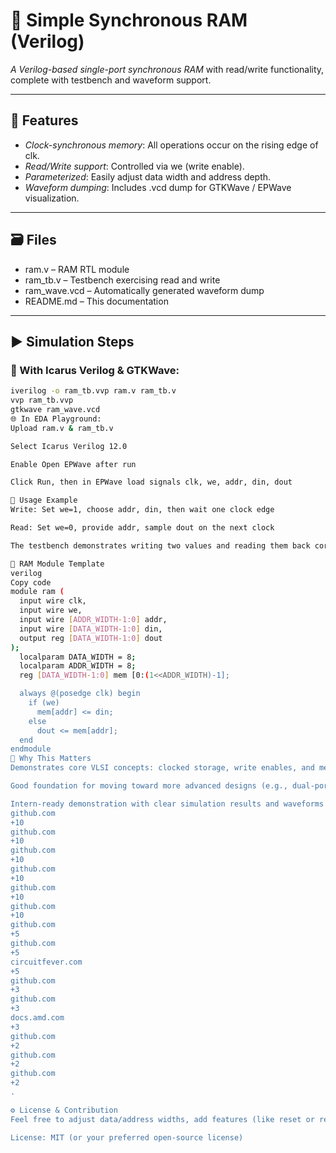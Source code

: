 # 💾 Simple Synchronous RAM (Verilog)

*A Verilog-based single-port synchronous RAM* with read/write functionality, complete with testbench and waveform support.

---

## 🧩 Features
- *Clock-synchronous memory*: All operations occur on the rising edge of clk.
- *Read/Write support*: Controlled via we (write enable).
- *Parameterized*: Easily adjust data width and address depth.
- *Waveform dumping*: Includes .vcd dump for GTKWave / EPWave visualization.

---

## 🗃 Files
- ram.v – RAM RTL module  
- ram_tb.v – Testbench exercising read and write  
- ram_wave.vcd – Automatically generated waveform dump  
- README.md – This documentation

---

## ▶ Simulation Steps

### 📌 With Icarus Verilog & GTKWave:
```bash
iverilog -o ram_tb.vvp ram.v ram_tb.v
vvp ram_tb.vvp
gtkwave ram_wave.vcd
🌐 In EDA Playground:
Upload ram.v & ram_tb.v

Select Icarus Verilog 12.0

Enable Open EPWave after run

Click Run, then in EPWave load signals clk, we, addr, din, dout

📄 Usage Example
Write: Set we=1, choose addr, din, then wait one clock edge

Read: Set we=0, provide addr, sample dout on the next clock

The testbench demonstrates writing two values and reading them back correctly.

🧪 RAM Module Template
verilog
Copy code
module ram (
  input wire clk,
  input wire we,
  input wire [ADDR_WIDTH-1:0] addr,
  input wire [DATA_WIDTH-1:0] din,
  output reg [DATA_WIDTH-1:0] dout
);
  localparam DATA_WIDTH = 8;
  localparam ADDR_WIDTH = 8;
  reg [DATA_WIDTH-1:0] mem [0:(1<<ADDR_WIDTH)-1];

  always @(posedge clk) begin
    if (we)
      mem[addr] <= din;
    else
      dout <= mem[addr];
  end
endmodule
📝 Why This Matters
Demonstrates core VLSI concepts: clocked storage, write enables, and memory read/write integrity.

Good foundation for moving toward more advanced designs (e.g., dual-port, FIFOs).

Intern-ready demonstration with clear simulation results and waveforms 
github.com
+10
github.com
+10
github.com
+10
github.com
+10
github.com
+10
github.com
+10
github.com
+5
github.com
+5
circuitfever.com
+5
github.com
+3
github.com
+3
docs.amd.com
+3
github.com
+2
github.com
+2
github.com
+2
.

⚙ License & Contribution
Feel free to adjust data/address widths, add features (like reset or read latency), or create a dual-port variant. Contributions welcome!

License: MIT (or your preferred open-source license)


